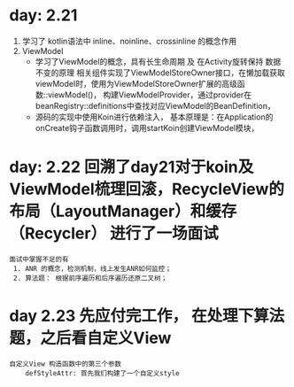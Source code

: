 # day: 2.21
1. 学习了 kotlin语法中
    inline、noinline、crossinline 的概念作用
2. ViewModel
   - 学习了ViewModel的概念，具有长生命周期 及 在Activity旋转保持 数据不变的原理 
     相关组件实现了ViewModelStoreOwner接口，在懒加载获取viewModel时，使用为ViewModelStoreOwner扩展的高级函数::viewModel<T>()，
     构建ViewModelProvider，通过provider在beanRegistry::definitions中查找对应ViewModel的BeanDefinition，
   - 源码的实现中使用Koin进行依赖注入，
     基本原理是：在Application的onCreate钩子函数调用时，调用startKoin创建ViewModel模块，
    
# day: 2.22 回溯了day21对于koin及ViewModel梳理回滚，RecycleView的布局（LayoutManager）和缓存（Recycler）   进行了一场面试
    面试中掌握不足的有 
     1. ANR 的概念，检测机制，线上发生ANR如何监控；
     2. 算法题： 根据前序遍历和后序遍历还原二叉树；
# day 2.23 先应付完工作， 在处理下算法题，之后看自定义View
    自定义View 构造函数中的第三个参数
        defStyleAttr: 首先我们构建了一个自定义style
            